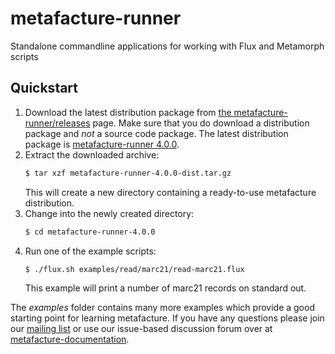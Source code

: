 # metafacture-runner #

Standalone commandline applications for working with Flux and Metamorph scripts

## Quickstart ##

1. Download the latest distribution package from [the metafacture-runner/releases](https://github.com/culturegraph/metafacutre-runner/releases) page. Make sure that you do download a distribution package and _not_ a source code package. The latest distribution package is [metafacture-runner 4.0.0](https://github.com/culturegraph/metafacture-runner/releases/download/metafacture-runner-4.0.0/metafacture-runner-4.0.0-dist.tar.gz).
2. Extract the downloaded archive:
   ```bash
   $ tar xzf metafacture-runner-4.0.0-dist.tar.gz
   ```
   This will create a new directory containing a ready-to-use metafacture distribution.
3. Change into the newly created directory:
   ```bash
   $ cd metafacture-runner-4.0.0
   ```
4. Run one of the example scripts:
   ```bash
   $ ./flux.sh examples/read/marc21/read-marc21.flux
   ```
   This example will print a number of marc21 records on standard out.

The _examples_ folder contains many more examples which provide a good starting point for learning metafacture. If you have any questions please join our [mailing list](http://lists.dnb.de/mailman/listinfo/metafacture) or use our issue-based discussion forum over at [metafacture-documentation](https://github.com/culturegraph/metafacture-documentation).
